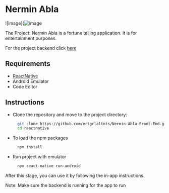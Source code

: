 # Nermin Abla

![image](![image](https://user-images.githubusercontent.com/69998085/193877544-301c2f9b-41a6-4355-9b79-610b9c58a44d.png)

The Project: Nermin Abla is a fortune telling application. It is for entertainment purposes.

For the project backend click [here](https://github.com/ertgrlaltnts/Nermin-Abla.git)

## Requirements
- [ReactNative](https://reactnative.dev/)
- Android Emulator
- Code Editor

## Instructions

- Clone the repository and move to the project directory:
  ```bash
    git clone https://github.com/ertgrlaltnts/Nermin-Abla-Front-End.git
    cd reactnative
  ```
  
- To load the npm packages
  ```bash
    npm install
  ```
- Run project with emulator
  ```bash
    npx react-native run-android
  ```
   
After this stage, you can use it by following the in-app instructions.

Note: Make sure the backend is running for the app to run

  
